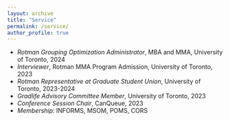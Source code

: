 ```yaml
---
layout: archive
title: "Service"
permalink: /service/
author_profile: true
---
```



- *Rotman Grouping Optimization Administrator*, MBA and MMA, University of Toronto, 2024
- *Interviewer*, Rotman MMA Program Admission, University of Toronto, 2023
- *Rotman Representative at Graduate Student Union*, University of Toronto, 2023-2024
- *Gradlife Advisory Committee Member*, University of Toronto, 2023
- *Conference Session Chair*, CanQueue, 2023
- *Membership*: INFORMS, MSOM, POMS, CORS
